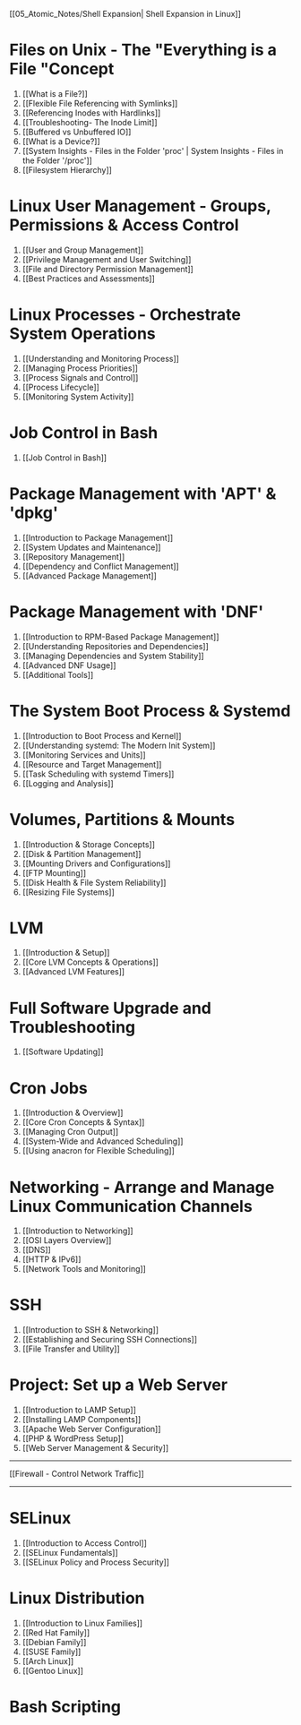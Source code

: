 
[[05_Atomic_Notes/Shell Expansion| Shell Expansion in Linux]]
# Files on Unix - The "Everything is a File "Concept

1. [[What is a File?]]
2. [[Flexible File Referencing with Symlinks]]
3. [[Referencing Inodes with Hardlinks]]
4. [[Troubleshooting- The Inode Limit]]
5. [[Buffered vs Unbuffered IO]]
6. [[What is a Device?]]
7. [[System Insights - Files in the Folder 'proc' | System Insights - Files in the Folder '/proc']]
8. [[Filesystem Hierarchy]]

# Linux User Management - Groups, Permissions & Access Control

1. [[User and Group Management]]
2. [[Privilege Management and User Switching]]
3. [[File and Directory Permission Management]]
4. [[Best Practices and Assessments]]

# Linux Processes - Orchestrate System Operations

1. [[Understanding and Monitoring Process]]
2. [[Managing Process Priorities]]
3. [[Process Signals and Control]]
4. [[Process Lifecycle]]
5. [[Monitoring System Activity]]

# Job Control in Bash

1. [[Job Control in Bash]]
# Package Management with 'APT' & 'dpkg'

1. [[Introduction to Package Management]]
2. [[System Updates and Maintenance]]
3. [[Repository Management]]
4. [[Dependency and Conflict Management]]
5. [[Advanced Package Management]]
# Package Management with 'DNF' 

1. [[Introduction to RPM-Based Package Management]]
2. [[Understanding Repositories and Dependencies]]
3. [[Managing Dependencies and System Stability]]
4. [[Advanced DNF Usage]]
5. [[Additional Tools]]

# The System Boot Process & Systemd

1. [[Introduction to Boot Process and Kernel]]
2. [[Understanding systemd: The Modern Init System]]
3. [[Monitoring Services and Units]]
4. [[Resource and Target Management]]
5. [[Task Scheduling with systemd Timers]]
6. [[Logging and Analysis]]

# Volumes, Partitions & Mounts

1. [[Introduction & Storage Concepts]]
2. [[Disk & Partition Management]]
3. [[Mounting Drivers and Configurations]]
4. [[FTP Mounting]]
5. [[Disk Health & File System Reliability]]
6. [[Resizing File Systems]]

# LVM

1. [[Introduction & Setup]]
2. [[Core LVM Concepts & Operations]]
3. [[Advanced LVM Features]]

# Full Software Upgrade and Troubleshooting

1. [[Software Updating]]

# Cron Jobs

1. [[Introduction & Overview]]
2. [[Core Cron Concepts & Syntax]]
3. [[Managing Cron Output]]
4. [[System-Wide and Advanced Scheduling]]
5. [[Using anacron for Flexible Scheduling]]

# Networking - Arrange and Manage Linux Communication Channels

1. [[Introduction to Networking]]
2. [[OSI Layers Overview]]
3. [[DNS]]
4. [[HTTP & IPv6]]
5. [[Network Tools and Monitoring]]

# SSH

1. [[Introduction to SSH & Networking]]
2. [[Establishing and Securing SSH Connections]]
3. [[File Transfer and Utility]]
# Project: Set up a Web Server

1. [[Introduction to LAMP Setup]]
2. [[Installing LAMP Components]]
3. [[Apache Web Server Configuration]]
4. [[PHP & WordPress Setup]]
5. [[Web Server Management & Security]]

---
[[Firewall - Control Network Traffic]]

---
# SELinux

1. [[Introduction to Access Control]]
2. [[SELinux Fundamentals]]
3. [[SELinux Policy and Process Security]]

# Linux Distribution

1. [[Introduction to Linux Families]]
2. [[Red Hat Family]]
3. [[Debian Family]]
4. [[SUSE Family]]
5. [[Arch Linux]]
6. [[Gentoo Linux]]

# Bash Scripting

